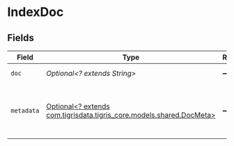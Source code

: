 # IndexDoc


## Fields

| Field                                                                                                      | Type                                                                                                       | Required                                                                                                   | Description                                                                                                |
| ---------------------------------------------------------------------------------------------------------- | ---------------------------------------------------------------------------------------------------------- | ---------------------------------------------------------------------------------------------------------- | ---------------------------------------------------------------------------------------------------------- |
| `doc`                                                                                                      | *Optional<? extends String>*                                                                               | :heavy_minus_sign:                                                                                         | Actual search document                                                                                     |
| `metadata`                                                                                                 | [Optional<? extends com.tigrisdata.tigris_core.models.shared.DocMeta>](../../models/shared/DocMeta.md)     | :heavy_minus_sign:                                                                                         | Contains metadata related to the search hit, has information about document created_at/updated_at as well. |
